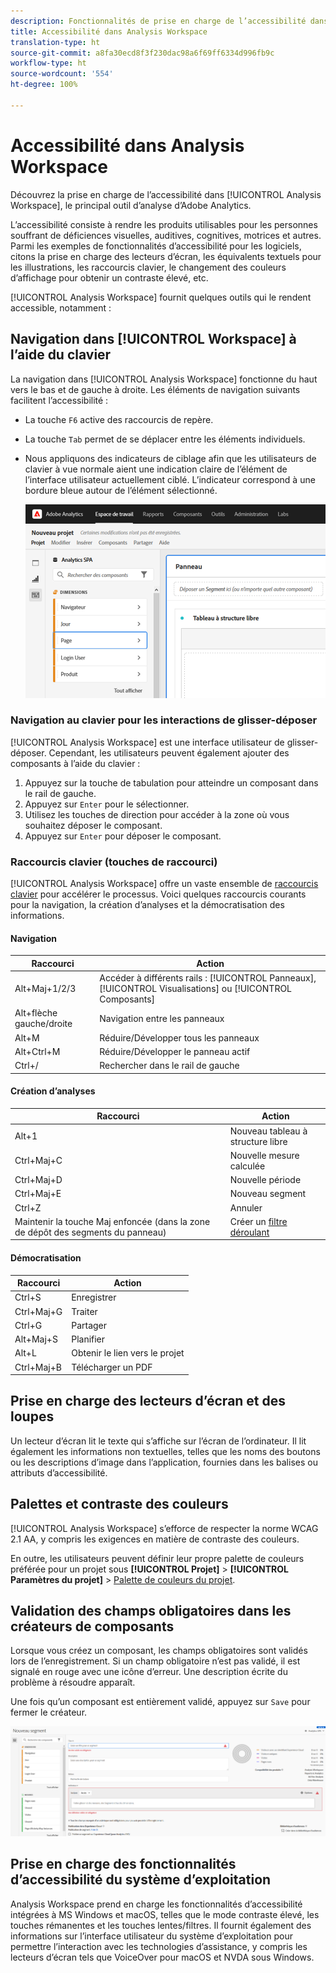 ```yaml
---
description: Fonctionnalités de prise en charge de l’accessibilité dans Analysis Workspace
title: Accessibilité dans Analysis Workspace
translation-type: ht
source-git-commit: a8fa30ecd8f3f230dac98a6f69ff6334d996fb9c
workflow-type: ht
source-wordcount: '554'
ht-degree: 100%

---
```



# Accessibilité dans Analysis Workspace

Découvrez la prise en charge de l’accessibilité dans [!UICONTROL Analysis Workspace], le principal outil d’analyse d’Adobe Analytics.

L’accessibilité consiste à rendre les produits utilisables pour les personnes souffrant de déficiences visuelles, auditives, cognitives, motrices et autres. Parmi les exemples de fonctionnalités d’accessibilité pour les logiciels, citons la prise en charge des lecteurs d’écran, les équivalents textuels pour les illustrations, les raccourcis clavier, le changement des couleurs d’affichage pour obtenir un contraste élevé, etc.

[!UICONTROL Analysis Workspace] fournit quelques outils qui le rendent accessible, notamment :

## Navigation dans [!UICONTROL Workspace] à l’aide du clavier

La navigation dans [!UICONTROL Analysis Workspace] fonctionne du haut vers le bas et de gauche à droite. Les éléments de navigation suivants facilitent l’accessibilité :

* La touche `F6` active des raccourcis de repère.
* La touche `Tab` permet de se déplacer entre les éléments individuels.
* Nous appliquons des indicateurs de ciblage afin que les utilisateurs de clavier à vue normale aient une indication claire de l’élément de l’interface utilisateur actuellement ciblé. L’indicateur correspond à une bordure bleue autour de l’élément sélectionné.

   ![Indicateur de ciblage](assets/focus-indicator.png)

### Navigation au clavier pour les interactions de glisser-déposer

[!UICONTROL Analysis Workspace] est une interface utilisateur de glisser-déposer. Cependant, les utilisateurs peuvent également ajouter des composants à l’aide du clavier :

1. Appuyez sur la touche de tabulation pour atteindre un composant dans le rail de gauche.
1. Appuyez sur `Enter` pour le sélectionner.
1. Utilisez les touches de direction pour accéder à la zone où vous souhaitez déposer le composant.
1. Appuyez sur `Enter` pour déposer le composant.

### Raccourcis clavier (touches de raccourci)

[!UICONTROL Analysis Workspace] offre un vaste ensemble de [raccourcis clavier](https://experienceleague.adobe.com/docs/analytics/analyze/analysis-workspace/build-workspace-project/fa-shortcut-keys.html?lang=fr-FR) pour accélérer le processus. Voici quelques raccourcis courants pour la navigation, la création d’analyses et la démocratisation des informations.

#### Navigation

| Raccourci | Action |
|---|---|
| Alt+Maj+1/2/3 | Accéder à différents rails : [!UICONTROL Panneaux], [!UICONTROL Visualisations] ou [!UICONTROL Composants] |
| Alt+flèche gauche/droite | Navigation entre les panneaux |
| Alt+M | Réduire/Développer tous les panneaux |
| Alt+Ctrl+M | Réduire/Développer le panneau actif |
| Ctrl+/ | Rechercher dans le rail de gauche |

#### Création d’analyses

| Raccourci | Action |
|---|---|
| Alt+1 | Nouveau tableau à structure libre |
| Ctrl+Maj+C | Nouvelle mesure calculée |
| Ctrl+Maj+D | Nouvelle période |
| Ctrl+Maj+E | Nouveau segment |
| Ctrl+Z | Annuler |
| Maintenir la touche Maj enfoncée (dans la zone de dépôt des segments du panneau) | Créer un [filtre déroulant](https://experienceleague.adobe.com/docs/analytics-learn/tutorials/analysis-workspace/using-panels/using-drop-down-filters.html?lang=fr-FR) |

#### Démocratisation

| Raccourci | Action |
|---|---|
| Ctrl+S | Enregistrer |
| Ctrl+Maj+G | Traiter |
| Ctrl+G | Partager |
| Alt+Maj+S | Planifier |
| Alt+L | Obtenir le lien vers le projet |
| Ctrl+Maj+B | Télécharger un PDF |

## Prise en charge des lecteurs d’écran et des loupes

Un lecteur d’écran lit le texte qui s’affiche sur l’écran de l’ordinateur. Il lit également les informations non textuelles, telles que les noms des boutons ou les descriptions d’image dans l’application, fournies dans les balises ou attributs d’accessibilité.

## Palettes et contraste des couleurs

[!UICONTROL Analysis Workspace] s’efforce de respecter la norme WCAG 2.1 AA, y compris les exigences en matière de contraste des couleurs.

En outre, les utilisateurs peuvent définir leur propre palette de couleurs préférée pour un projet sous **[!UICONTROL Projet]** > **[!UICONTROL Paramètres du projet]** > [Palette de couleurs du projet](https://experienceleague.adobe.com/docs/analytics/analyze/analysis-workspace/build-workspace-project/color-palettes.html?lang=fr-FR).

## Validation des champs obligatoires dans les créateurs de composants

Lorsque vous créez un composant, les champs obligatoires sont validés lors de l’enregistrement. Si un champ obligatoire n’est pas validé, il est signalé en rouge avec une icône d’erreur. Une description écrite du problème à résoudre apparaît.

Une fois qu’un composant est entièrement validé, appuyez sur `Save` pour fermer le créateur.

![Validation d’erreur](assets/error-validation.png)

## Prise en charge des fonctionnalités d’accessibilité du système d’exploitation

Analysis Workspace prend en charge les fonctionnalités d’accessibilité intégrées à MS Windows et macOS, telles que le mode contraste élevé, les touches rémanentes et les touches lentes/filtres. Il fournit également des informations sur l’interface utilisateur du système d’exploitation pour permettre l’interaction avec les technologies d’assistance, y compris les lecteurs d’écran tels que VoiceOver pour macOS et NVDA sous Windows.